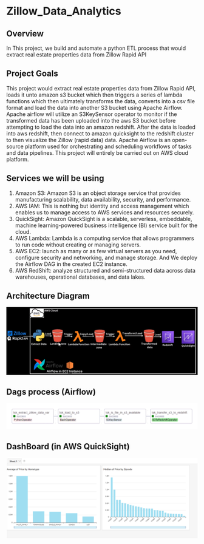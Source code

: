 # Zillow_Data_Analytics
 
## Overview

In This project, we build and automate a python ETL process that would extract real estate properties data from Zillow Rapid API

## Project Goals

This project would extract real estate properties data from Zillow Rapid API, loads it unto amazon s3 bucket which then triggers a series of lambda functions which then ultimately transforms the data, converts into a csv file format and load the data into another S3 bucket using Apache Airflow. Apache airflow will utilize an S3KeySensor operator to monitor if the transformed data has been uploaded into the aws S3 bucket before attempting to load the data into an amazon redshift. 
After the data is loaded into aws redshift, then connect to amazon quicksight to the redshift cluster to then visualize the Zillow (rapid data) data.
Apache Airflow is an open-source platform used for orchestrating and scheduling workflows of tasks and data pipelines. This project will entirely be carried out on AWS cloud platform.

## Services we will be using
1. Amazon S3: Amazon S3 is an object storage service that provides manufacturing scalability, data availability, security, and performance.
2. AWS IAM: This is nothing but identity and access management which enables us to manage access to AWS services and resources securely.
3. QuickSight: Amazon QuickSight is a scalable, serverless, embeddable, machine learning-powered business intelligence (BI) service built for the cloud.
4. AWS Lambda: Lambda is a computing service that allows programmers to run code without creating or managing servers.
5. AWS EC2: launch as many or as few virtual servers as you need, configure security and networking, and manage storage. And We deploy the Airflow DAG in the created EC2 instance.
6. AWS RedShift: analyze structured and semi-structured data across data warehouses, operational databases, and data lakes.
## Architecture Diagram

<img src="architecture_zilllow.png">

## Dags process (Airflow)

<img src="zillowdag.png">

## DashBoard (in AWS QuickSight)

<img src="simpleDashboardZillow.png">

